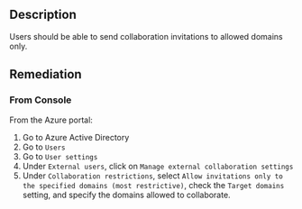 ## Description

Users should be able to send collaboration invitations to allowed domains only.

## Remediation

### From Console

From the Azure portal:

1. Go to Azure Active Directory
2. Go to `Users`
3. Go to `User settings`
4. Under `External users`, click on `Manage external collaboration settings`
5. Under `Collaboration restrictions`, select `Allow invitations only to the specified domains (most restrictive)`, check the `Target domains` setting, and specify the domains allowed to collaborate.
